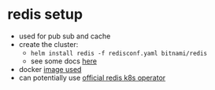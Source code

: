 # redis setup

- used for pub sub and cache
- create the cluster:
  - `helm install redis -f redisconf.yaml bitnami/redis`
  - see some docs [here](https://github.com/bitnami/charts/tree/master/upstreamed/redis)
- docker [image used](https://github.com/bitnami/bitnami-docker-redis)
- can potentially use [official redis k8s operator](https://github.com/RedisLabs/redis-enterprise-k8s-docs)
